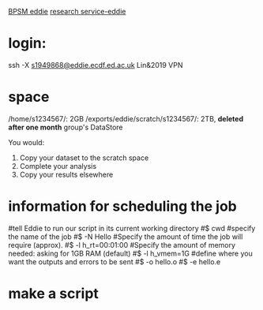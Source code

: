 [BPSM eddie](http://129.215.170.35/07_Using_Eddie.html)
[research service-eddie](https://www.wiki.ed.ac.uk/display/ResearchServices/Anaconda)

# login:
ssh -X s1949868@eddie.ecdf.ed.ac.uk
Lin&2019
VPN
# space
/home/s1234567/: 2GB
/exports/eddie/scratch/s1234567/: 2TB, **deleted after one month**
group's DataStore

You would:
1.  Copy your dataset to the scratch space
2.  Complete your analysis
3.  Copy your results elsewhere
# information for scheduling the job
#tell Eddie to run our script in its current working directory
#$ cwd
#specify the name of the job
#$ -N Hello
#Specify the amount of time the job will require (approx).
#$ -l h_rt=00:01:00
#Specify the amount of memory needed: asking for 1GB RAM (default)
#$ -l h_vmem=1G
#define where you want the outputs and errors to be sent
#$ -o hello.o
#$ -e hello.e

# make a script

<!--stackedit_data:
eyJoaXN0b3J5IjpbLTE2NjM2Nzg3MDYsMTcwMDIwMzY2OCw4NT
U0OTAwNywtMTU1NzY1NTA0Myw1NTUzMTMyMTEsMzAzMTI2ODc2
LC0xMzc1MzcxMjM0LC01Mzc3MzkxNDUsLTEzMjc2ODgyODIsNz
AyMDAxMjMwLDM2OTU2MDA1MF19
-->
